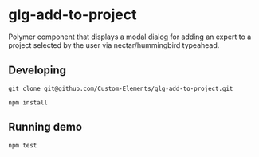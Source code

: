 # glg-add-to-project

Polymer component that displays a modal dialog for adding an expert to a
project selected by the user via nectar/hummingbird typeahead.

## Developing

`git clone git@github.com/Custom-Elements/glg-add-to-project.git`

`npm install`

## Running demo

`npm test`

